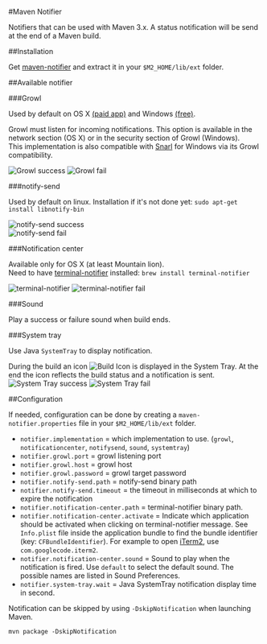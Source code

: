 #Maven Notifier

Notifiers that can be used with Maven 3.x.
A status notification will be send at the end of a Maven build.

##Installation

Get [maven-notifier](http://dl.bintray.com/jcgay/maven/com/github/jcgay/maven/maven-notifier/0.7.1/maven-notifier-0.7.1.zip) and extract it in your `$M2_HOME/lib/ext` folder.

##Available notifier

###Growl

Used by default on OS X [(paid app)](http://growl.info/) and Windows [(free)](http://www.growlforwindows.com/gfw/).

Growl must listen for incoming notifications. This option is available in the network section (OS X) or in the security section of Growl (Windows).  
This implementation is also compatible with [Snarl](http://snarl.fullphat.net/) for Windows via its Growl compatibility.

![Growl success](http://jeanchristophegay.com/images/notifier.growl_.success.png)  ![Growl fail](http://jeanchristophegay.com/images/notifier.growl_.fail_.png)

###notify-send

Used by default on linux. Installation if it's not done yet: `sudo apt-get install libnotify-bin`

![notify-send success](http://jeanchristophegay.com/images/notifier.notify-send.success.png)  
![notify-send fail](http://jeanchristophegay.com/images/notifier.notify-send.error_.fail_.png)

###Notification center

Available only for OS X (at least Mountain lion).  
Need to have [terminal-notifier](https://github.com/alloy/terminal-notifier) installed: `brew install terminal-notifier` 

![terminal-notifier](http://jeanchristophegay.com/images/notifier.terminal-notifier.success.png)  ![terminal-notifier fail](http://jeanchristophegay.com/images/notifier.terminal-notifier.fail_.png)

###Sound

Play a success or failure sound when build ends.

###System tray

Use Java `SystemTray` to display notification.

During the build an icon ![Build Icon](http://jeanchristophegay.com/images/notifier.system.tray_.building.png) is displayed in the System Tray. At the end the icon reflects the build status and a notification is sent.  
![System Tray success](http://jeanchristophegay.com/images/notifier.system.tray_.success.png)  ![System Tray fail](http://jeanchristophegay.com/images/notifier.system.tray_.fail_.png)

##Configuration

If needed, configuration can be done by creating a `maven-notifier.properties` file in your `$M2_HOME/lib/ext` folder.  

- `notifier.implementation` = which implementation to use. (`growl`, `notificationcenter`, `notifysend`, `sound`, `systemtray`)
- `notifier.growl.port` = growl listening port
- `notifier.growl.host` = growl host
- `notifier.growl.password` = growl target password
- `notifier.notify-send.path` = notify-send binary path
- `notifier.notify-send.timeout` = the timeout in milliseconds at which to expire the notification
- `notifier.notification-center.path` = terminal-notifier binary path.
- `notifier.notification-center.activate` = Indicate which application should be activated when clicking on terminal-notifier message. See `Info.plist` file inside the application bundle to find the bundle identifier (key: `CFBundleIdentifier`). For example to open [iTerm2](http://www.iterm2.com/#/section/home), use `com.googlecode.iterm2`.
- `notifier.notification-center.sound` = Sound to play when the notification is fired. Use `default` to select the default sound. The possible names are listed in Sound Preferences.
- `notifier.system-tray.wait` = Java SystemTray notification display time in second.

Notification can be skipped by using `-DskipNotification` when launching Maven.

    mvn package -DskipNotification